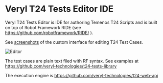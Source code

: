 # Veryl T24 Tests Editor IDE

Veryl T24 Tests Editor is IDE for authoring Temenos T24 Scripts and is built on top of Robot Framework RIDE (see https://github.com/robotframework/RIDE/ ). 

See [screenshots](http://veryl.eu/index.php?option=com_content&view=article&id=124&Itemid=343) of the custom interface for editing T24 Test Cases.

![Editor](http://veryl.eu/images/veryl/07Verify.png)

The test cases are plain text filed with RF syntax. See examples at https://github.com/veryl-technologies/t24-tests-library 

The execution engine is https://github.com/veryl-technologies/t24-web-api



